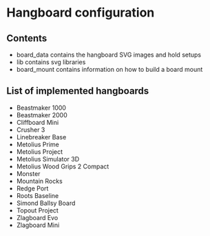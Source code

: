 # Hangboard configuration

## Contents
- board_data contains the hangboard SVG images and hold setups
- lib contains svg libraries
- board_mount contains information on how to build a board mount

## List of implemented hangboards
- Beastmaker 1000
- Beastmaker 2000
- Cliffboard Mini
- Crusher 3
- Linebreaker Base
- Metolius Prime
- Metolius Project
- Metolius Simulator 3D
- Metolius Wood Grips 2 Compact
- Monster
- Mountain Rocks
- Redge Port
- Roots Baseline
- Simond Ballsy Board
- Topout Project
- Zlagboard Evo
- Zlagboard Mini